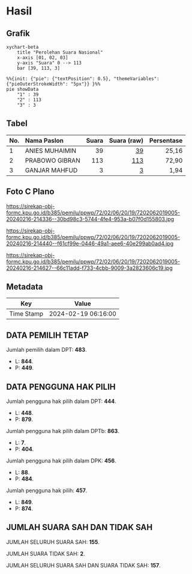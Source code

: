 # Hasil

## Grafik

```mermaid
xychart-beta
    title "Perolehan Suara Nasional"
    x-axis [01, 02, 03]
    y-axis "Suara" 0 --> 113
    bar [39, 113, 3]
```

```mermaid
%%{init: {"pie": {"textPosition": 0.5}, "themeVariables": {"pieOuterStrokeWidth": "5px"}} }%%
pie showData
    "1" : 39
    "2" : 113
    "3" : 3
```

## Tabel

| No. | Nama Paslon    | Suara | Suara (raw) | Persentase |
|:--- |:-------------- | -----:| -----------:| ----------:|
| 1   | ANIES MUHAIMIN | 39    | [39][p-1]   | 25,16      |
| 2   | PRABOWO GIBRAN | 113   | [113][p-2]  | 72,90      |
| 3   | GANJAR MAHFUD  | 3     | [3][p-3]    | 1,94       |


[p-1]: https://github.com/gigit-pemilu/pemilu-2024/blob/main/pilpres/hitung-suara/sub/72-sulawesi-tengah/sub/02-poso/sub/06-pamona-selatan/sub/2019-pandajaya/sub/005-tps/sub/paslon-1.txt
[p-2]: https://github.com/gigit-pemilu/pemilu-2024/blob/main/pilpres/hitung-suara/sub/72-sulawesi-tengah/sub/02-poso/sub/06-pamona-selatan/sub/2019-pandajaya/sub/005-tps/sub/paslon-2.txt
[p-3]: https://github.com/gigit-pemilu/pemilu-2024/blob/main/pilpres/hitung-suara/sub/72-sulawesi-tengah/sub/02-poso/sub/06-pamona-selatan/sub/2019-pandajaya/sub/005-tps/sub/paslon-3.txt

## Foto C Plano

https://sirekap-obj-formc.kpu.go.id/b385/pemilu/ppwp/72/02/06/20/19/7202062019005-20240216-214336--30bd98c3-5744-4fe4-953a-b07f0d155803.jpg

https://sirekap-obj-formc.kpu.go.id/b385/pemilu/ppwp/72/02/06/20/19/7202062019005-20240216-214440--f61cf99e-0446-49a1-aee6-40e299ab0ad4.jpg

https://sirekap-obj-formc.kpu.go.id/b385/pemilu/ppwp/72/02/06/20/19/7202062019005-20240216-214627--66c11add-f733-4cbb-9009-3a2823606c19.jpg


## Metadata

| Key        | Value               |
| ---------- | ------------------- |
| Time Stamp | 2024-02-19 06:16:00 |


## DATA PEMILIH TETAP

Jumlah pemilih dalam DPT: **483**.
 * L: **844**.
 * P: **449**.

## DATA PENGGUNA HAK PILIH

Jumlah pengguna hak pilih dalam DPT: **444**.
 * L: **448**.
 * P: **879**.

Jumlah pengguna hak pilih dalam DPTb: **863**.
 * L: **7**.
 * P: **404**.

Jumlah pengguna hak pilih dalam DPK: **456**.
 * L: **88**.
 * P: **484**.

Jumlah pengguna hak pilih: **457**.
 * L: **849**.
 * P: **874**.

## JUMLAH SUARA SAH DAN TIDAK SAH

JUMLAH SELURUH SUARA SAH: **155**.

JUMLAH SUARA TIDAK SAH: **2**.

JUMLAH SELURUH SUARA SAH DAN SUARA TIDAK SAH: **157**.


